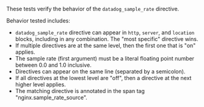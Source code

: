 These tests verify the behavior of the `datadog_sample_rate` directive.

Behavior tested includes:

- `datadog_sample_rate` directive can appear in `http`, `server`, and `location`
  blocks, including in any combination. The "most specific" directive wins.
- If multiple directives are at the same level, then the first one that is "on"
  applies.
- The sample rate (first argument) must be a literal floating point number
  between 0.0 and 1.0 inclusive.
- Directives can appear on the same line (separated by a semicolon).
- If all directives at the lowest level are "off", then a directive at the next
  higher level applies.
- The matching directive is annotated in the span tag
  "nginx.sample_rate_source".
